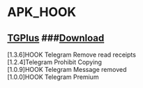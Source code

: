 # APK_HOOK   
## [TGPlus](https://github.com/Eoyz369/APK_HOOK/tree/main/TGPlus)  ###[Download](https://github.com/Eoyz369/APK_HOOK/releases/tag/TGPlus)
[1.3.6]HOOK Telegram Remove read receipts   
[1.2.4]Telegram Prohibit Copying   
[1.0.9]HOOK Telegram Message removed   
[1.0.0]HOOK Telegram Premium   


